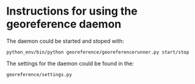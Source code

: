 # Instructions for using the georeference daemon

The daemon could be started and stoped with:

	python_env/bin/python georeference/georeferencerunner.py start/stop
	
The settings for the daemon could be found in the:

	georeference/settings.py

